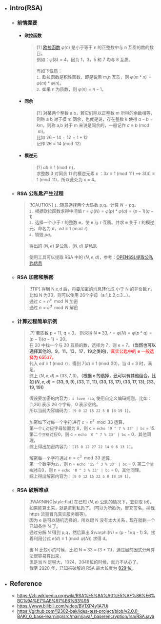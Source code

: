 ---
---

* ## Intro(RSA)

    + ### 前情提要

        - #### 欧拉函数

            > [?] [欧拉函数](https://zh.wikipedia.org/wiki/欧拉函数) $\varphi(n)$ 是小于等于 n 的正整数中与 n 互质的数的数目。
            <br>例如：$\varphi(8) = 4$，因为 1，3，5 和 7 均与 8 互质。
            <br><br>有如下性质：
            <br>`1.` 欧拉函数是积性函数，即是说若 m,n 互质，则 $\varphi(m*n) = \varphi(m) * \varphi(n)$。
            <br>`2.` 如果 n 为质数，则 $\varphi(n) = n - 1$。
        
        - #### 同余

            > [?] 对某两个整数 a b，若它们除以正整数 m 所得的余数相等，则称 a b 对于模 m 同余，也就是说，存在整数 k 使得 $a - b = km$，则称 a,b 对于 m 来说是同余的，一般记作 $a \equiv b \pmod{m}$。
            <br>比如 $26 - 14 = 12 = 1 * 12$
            <br>记作 $26 \equiv 14 \pmod{12}$

        - #### 模逆元

            > [?] $ab \equiv 1 \pmod{n}$，
            <br>求整数 3 对同余 11 的模逆元素 x ：$3x \equiv 1 \pmod{11}$ ==> $3(4) \equiv 1 \pmod{11}$，所以此处为 x = 4。

    + ### RSA 公私匙产生过程

        > [!CAUTION] `1.`:随意选择两个大质数 p,q。计算 $N = pq$。
        <br>`2.` 根据欧拉函数求得中间值 $r = \varphi(N) = \varphi(p) * \varphi(q) = (p-1)(q-1)$
        <br>`3.` 选择一个小于 r 的整数 e，使 e 与 r 互质。并求 e 关于 r 的模逆元，命名为 d，$ed \equiv 1 \pmod{r}$
        <br>`4.` 销毁 $pq$。
        <br><br>得出的 $(N,e)$ 是公匙，$(N,d)$ 是私匙
        <br><br>使用工具可以提取 RSA 中的 $(N,e,d)$，参考：[OPENSSL提取公私匙信息](/devops/os/util/openssl.md#openssl提取公私匙信息)

    + ### RSA 加密和解密

        > [!TIP] 得到 N,e,d 后，将要加密的消息转化成 小于 N 的非负数 n。比如 N 为33，则可以使用 26个字母（a:1,b:2,c:3...）。
        <br>通过 $c = n^e \mod N$ 加密
        <br>通过 $n = c^d \mod N$ 解密

    + ### 计算过程简单示例

        > [?] 若质数 p = 11, q = 3， 则求得 N = 33, $r = \varphi(N) = \varphi(p*q) = (p - 1)(q - 1) = 20$。
        <br>在 20 中找一个与 20 互质的数，选择为 7，则 e = 7。**（当然也可以选择其他的，9，11，13，17，19之类的)**，<span style='color:red'>真实公匙中的 e 一般选择为 65537。</span>
        <br>代入 $ed \equiv 1 \pmod{r}$，得到 $7(d) \equiv 1 \pmod{20}$，当 d = 3 时，满足。
        <br>综上 $(N,e,d) = (33,7,3)$。**（根据 e 的选择，还可以有其他组合，比如 $(N,e,d) = (33,9,9),(33,11,11),(33,13,17),(33,17,13),(33,19,19)$)**
        <br><br>假设要加密的内容为：`i love rsa`, 使用自定义编码规则，比如： [1,26] 表示 26 个字母，0 表示空格。
        <br>所以当前内容编码为：`[9 0 12 15 22 5 0 18 19 1]`。
        <br><br>加密如下对每一个字符进行 $c = n^7 \mod 33$ 运算，
        <br>第一个`i`,对应字母位置为 9，则 c = `echo '9 ^ 7 % 33' | bc` = 15. 第二个`空格`对应0，则 c = `echo '0 ^ 7 % 33' | bc` = 0，其他同理。
        <br>综上得出加密内容为：`[15 0 12 27 22 14 0 6 13 1]`。
        <br><br>解密每一个字符通过 $n = c^3 \mod 33$ 运算，
        <br>第一个数字为`15`，则 n = `echo '15 ^ 3 % 33' | bc` = 9. 第二个`空格`对应0，则 n = `echo '0 ^ 3 % 33' | bc` = 0，其他同理。
        <br>综上得出解密内容为：`[9 0 12 15 22 5 0 18 19 1]`。

    + ### RSA 破解难点

        > [!WARNING|style:flat] 在已知 $(N,e)$ 公匙的情况下，去获取 $(d)$，如果能算出来，就是拿到私匙了。(可以为所欲为，冒充签名，拦截 https 流量冒充真实服务器等)。
        <br>因为 e 是可以随机选择的，所以跟 N 没有太大关系，现在就剩一个已知条件 N 了。
        <br>通过分解 N 得到 p,q，然后算出 $\varphi(N) = (p - 1)(q - 1) $，接着利用公式 $e(d) \equiv 1 \pmod{\varphi(N)}$ 求得 d。
        <br><br>当 N 比较小的时候，比如 N = 33 = (3 * 11)，通过目前因式分解算法很容易算出来，
        <br>但是当 N 足够大，1024，2048位的时候，就力不从心了。
        <br>截至 2020 年，已知被破解的 RSA 最大长度为 [829 位](https://en.wikipedia.org/wiki/Key_size#:~:text=As%20of%202020%20the%20largest%20RSA%20key%20publicly,bits.)。

* ## Reference
    + https://zh.wikipedia.org/wiki/RSA%E5%8A%A0%E5%AF%86%E6%BC%94%E7%AE%97%E6%B3%95
    + https://www.bilibili.com/video/BV1XP4y1A7Ui
    + https://github.com/12302-bak/idea-test-project/blob/v2.0.0-BAK/_0_base-learning/src/main/java/_base/encryption/rsa/RSA.java